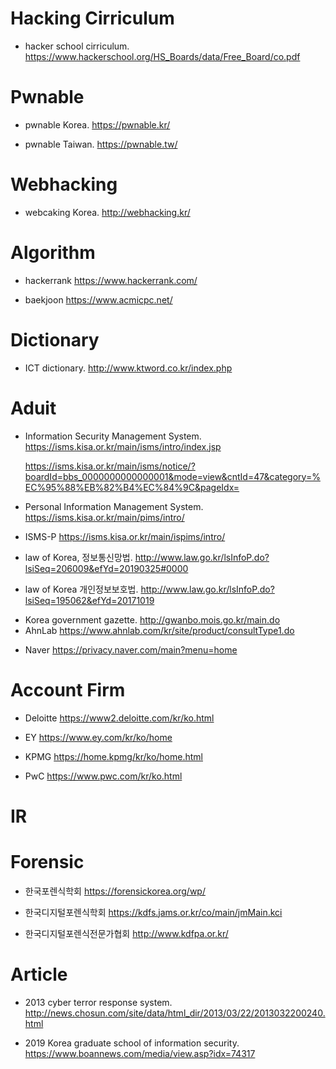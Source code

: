 # Hacking Cirriculum
- hacker school cirriculum.
https://www.hackerschool.org/HS_Boards/data/Free_Board/co.pdf

# Pwnable
- pwnable Korea.
https://pwnable.kr/ <p>
- pwnable Taiwan.
https://pwnable.tw/ <p>

# Webhacking
- webcaking Korea.
http://webhacking.kr/ <p>

# Algorithm
 - hackerrank
 https://www.hackerrank.com/ <p>
 - baekjoon
 https://www.acmicpc.net/ <p>
   
# Dictionary
- ICT dictionary.
http://www.ktword.co.kr/index.php <p>

# Aduit
- Information Security Management System.
https://isms.kisa.or.kr/main/isms/intro/index.jsp <p>
https://isms.kisa.or.kr/main/isms/notice/?boardId=bbs_0000000000000001&mode=view&cntId=47&category=%EC%95%88%EB%82%B4%EC%84%9C&pageIdx= <p>
- Personal Information Management System.
https://isms.kisa.or.kr/main/pims/intro/ <p>
- ISMS-P
https://isms.kisa.or.kr/main/ispims/intro/ <p>
- law of Korea, 정보통신망법.
http://www.law.go.kr/lsInfoP.do?lsiSeq=206009&efYd=20190325#0000 <p>
- law of Korea 개인정보보호법.
http://www.law.go.kr/lsInfoP.do?lsiSeq=195062&efYd=20171019 <p>
- Korea government gazette.
http://gwanbo.mois.go.kr/main.do
- AhnLab
https://www.ahnlab.com/kr/site/product/consultType1.do <p>
- Naver
https://privacy.naver.com/main?menu=home <p>
 
# Account Firm
- Deloitte
https://www2.deloitte.com/kr/ko.html <p>
- EY
https://www.ey.com/kr/ko/home <p>
- KPMG
https://home.kpmg/kr/ko/home.html <p>
- PwC
https://www.pwc.com/kr/ko.html <p>
 
# IR

# Forensic
- 한국포렌식학회
https://forensickorea.org/wp/ <p>
- 한국디지털포렌식학회
https://kdfs.jams.or.kr/co/main/jmMain.kci <p>
- 한국디지털포렌식전문가협회
http://www.kdfpa.or.kr/ <p>
  
# Article
- 2013 cyber terror response system.
http://news.chosun.com/site/data/html_dir/2013/03/22/2013032200240.html <p>

- 2019 Korea graduate school of information security.
https://www.boannews.com/media/view.asp?idx=74317 <p>
